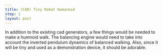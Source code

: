 ```yaml
---
title: (CAD) Tiny Robot Humanoid
step: 1
layout: post
---
```


In addition to the existing cad generators, a few things would be needed to make a humnoid walk. The balancing engine would need to take into account the inverted pendulum dynamics of balanced walking. Also, since it will be tiny and used as a demonstration device, it should be adorable. 